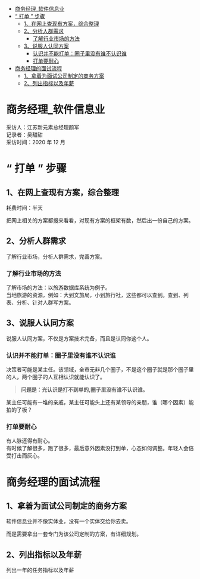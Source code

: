 <!-- TOC -->

- [商务经理_软件信息业](#商务经理_软件信息业)
- [“ 打单 ” 步骤](#-打单--步骤)
  - [1、在网上查现有方案，综合整理](#1在网上查现有方案综合整理)
  - [2、分析人群需求](#2分析人群需求)
    - [了解行业市场的方法](#了解行业市场的方法)
  - [3、说服人认同方案](#3说服人认同方案)
    - [认识并不能打单：圈子里没有谁不认识谁](#认识并不能打单圈子里没有谁不认识谁)
    - [打单要耐心](#打单要耐心)
- [商务经理的面试流程](#商务经理的面试流程)
  - [1、拿着为面试公司制定的商务方案](#1拿着为面试公司制定的商务方案)
  - [2、列出指标以及年薪](#2列出指标以及年薪)

<!-- /TOC -->
# 商务经理_软件信息业

采访人：江苏新元素总经理颜军  
记录者：吴甜甜  
采访时间：2020 年 12 月

# “ 打单 ” 步骤

## 1、在网上查现有方案，综合整理

耗费时间：半天

把网上相关的方案都搜来看看，对现有方案的框架有数，然后出一份自己的方案。

## 2、分析人群需求

了解行业市场，分析人群需求，完善方案。

### 了解行业市场的方法

了解市场的方法：以旅游数据库系统为例子。  
当地旅游的资源，例如：大到文旅局，小到旅行社，这些都可以查到。查到、列表、分析、针对人群写方案。

## 3、说服人认同方案

说服人认同方案，不仅是方案技术完备，而且是认同你这个人。  

### 认识并不能打单：圈子里没有谁不认识谁

决策者可能是某主任。该领域，全市无非几个圈子，不是这个圈子就是那个圈子里的人，两个圈子的人互相认识就能认识了。

>**问题是：光认识是打不到单的,圈子里没有谁不认识谁。**

某主任可能有一堆的亲戚，某主任可能头上还有某领导的亲朋，谁（哪个因素）能拍的了板？

### 打单要耐心

有人脉还得有耐心。  
有时候了解很多，跑了很多，最后意外因素没打到单，心态如何调整。年轻人会倍受打击而灰心。

# 商务经理的面试流程

## 1、拿着为面试公司制定的商务方案

软件信息业并不像实体业，没有一个实体交给你去卖。

而是需要拿出一套专门为该公司定制的方案，有详细规划。

## 2、列出指标以及年薪

列出一年的任务指标以及年薪